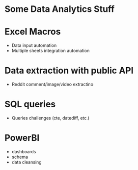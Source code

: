 # Some Data Analytics Stuff

# Excel Macros
- Data input automation
- Multiple sheets integration automation

# Data extraction with public API
- Reddit comment/image/video extractino

# SQL queries
- Queries challenges (cte, datediff, etc.)

# PowerBI
- dashboards
- schema
- data cleansing
